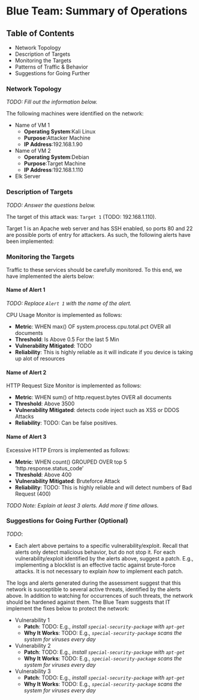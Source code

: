 # Blue Team: Summary of Operations

## Table of Contents
- Network Topology
- Description of Targets
- Monitoring the Targets
- Patterns of Traffic & Behavior
- Suggestions for Going Further

### Network Topology
_TODO: Fill out the information below._

The following machines were identified on the network:
- Name of VM 1
  - **Operating System**:Kali Linux
  - **Purpose**:Attacker Machine
  - **IP Address**:192.168.1.90
- Name of VM 2
  - **Operating System**:Debian
  - **Purpose**:Target Machine
  - **IP Address**:192.168.1.110
- Elk Server


### Description of Targets
_TODO: Answer the questions below._

The target of this attack was: `Target 1` (TODO: 192.168.1.110).

Target 1 is an Apache web server and has SSH enabled, so ports 80 and 22 are possible ports of entry for attackers. As such, the following alerts have been implemented:

### Monitoring the Targets

Traffic to these services should be carefully monitored. To this end, we have implemented the alerts below:

#### Name of Alert 1
_TODO: Replace `Alert 1` with the name of the alert._

CPU Usage Monitor is implemented as follows:
  - **Metric**: WHEN max() OF system.process.cpu.total.pct OVER all documents
  - **Threshold**: Is Above 0.5 For the last 5 Min
  - **Vulnerability Mitigated**: TODO
  - **Reliability**: This is highly reliable as it will indicate if you device is taking up alot of resources

#### Name of Alert 2
HTTP Request Size Monitor is implemented as follows:
  - **Metric**: WHEN sum() of http.request.bytes OVER all documents
  - **Threshold**: Above 3500
  - **Vulnerability Mitigated**: detects code inject such as XSS or DDOS Attacks
  - **Reliability**: TODO: Can be false positives.

#### Name of Alert 3
Excessive HTTP Errors is implemented as follows:
  - **Metric**: WHEN count() GROUPED OVER top 5 ‘http.response.status_code’
  - **Threshold**: Above 400
  - **Vulnerability Mitigated**: Bruteforce Attack
  - **Reliability**: TODO: This is highly reliable and will detect numbers of Bad Request (400)

_TODO Note: Explain at least 3 alerts. Add more if time allows._

### Suggestions for Going Further (Optional)
_TODO_: 
- Each alert above pertains to a specific vulnerability/exploit. Recall that alerts only detect malicious behavior, but do not stop it. For each vulnerability/exploit identified by the alerts above, suggest a patch. E.g., implementing a blocklist is an effective tactic against brute-force attacks. It is not necessary to explain _how_ to implement each patch.

The logs and alerts generated during the assessment suggest that this network is susceptible to several active threats, identified by the alerts above. In addition to watching for occurrences of such threats, the network should be hardened against them. The Blue Team suggests that IT implement the fixes below to protect the network:
- Vulnerability 1
  - **Patch**: TODO: E.g., _install `special-security-package` with `apt-get`_
  - **Why It Works**: TODO: E.g., _`special-security-package` scans the system for viruses every day_
- Vulnerability 2
  - **Patch**: TODO: E.g., _install `special-security-package` with `apt-get`_
  - **Why It Works**: TODO: E.g., _`special-security-package` scans the system for viruses every day_
- Vulnerability 3
  - **Patch**: TODO: E.g., _install `special-security-package` with `apt-get`_
  - **Why It Works**: TODO: E.g., _`special-security-package` scans the system for viruses every day_
